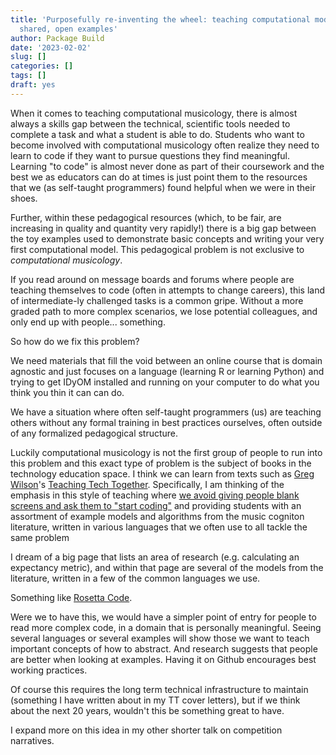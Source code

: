 ```yaml
---
title: 'Purposefully re-inventing the wheel: teaching computational models through
  shared, open examples'
author: Package Build
date: '2023-02-02'
slug: []
categories: []
tags: []
draft: yes
---
```


When it comes to teaching computational musicology, there is almost always a skills gap between the technical, scientific tools needed to complete a task and what a student is able to do.
Students who want to become involved with computational musicology often realize they need to learn to code if they want to pursue questions they find meaningful.
Learning "to code" is almost never done as part of their coursework and the best we as educators can do at times is just point them to the resources that we (as self-taught programmers) found helpful when we were in their shoes.

Further, within these pedagogical resources (which, to be fair, are increasing in quality and quantity very rapidly!) there is a big gap between the toy examples used to demonstrate basic concepts and writing your very first computational model. 
This pedagogical problem is not exclusive to _computational musicology_.

If you read around on message boards and forums where people are teaching themselves to code (often in attempts to change careers), this land of intermediate-ly challenged tasks is a common gripe. 
Without a more graded path to more complex scenarios, we lose potential colleagues, and only end up with people... something. 

So how do we fix this problem?

We need materials that fill the void between an online course that is domain agnostic and just focuses on a language (learning R or learning Python) and trying to get IDyOM installed and running on your computer to do what you think you thin it can can do. 

We have a situation where often self-taught programmers (us) are teaching others without any formal training in best practices ourselves, often outside of any formalized pedagogical structure.

Luckily computational musicology is not the first group of people to run into this problem and this exact type of problem is the subject of books in the technology education space.
I think we can learn from texts such as [Greg Wilson]()'s [Teaching Tech Together]().
Specifically, I am thinking of the emphasis in this style of teaching where [we avoid giving people blank screens and ask them to "start coding"]() and providing students with an assortment of example models and algorithms from the music cogniton literature, written in various languages that we often use to all tackle the same problem

I dream of a big page that lists an area of research (e.g. calculating an expectancy metric), and within that page are several of the models from the literature, written in a few of the common languages we use.

Something like [Rosetta Code](https://rosettacode.org/wiki/Rosetta_Code). 

Were we to have this, we would have a simpler point of entry for people to read more complex code, in a domain that is personally meaningful.
Seeing several languages or several examples will show those we want to teach important concepts of how to abstract.
And research suggests that people are better when looking at examples. 
Having it on Github encourages best working practices.

Of course this requires the long term technical infrastructure to maintain (something I have written about in my TT cover letters), but if we think about the next 20 years, wouldn't this be something great to have.

I expand more on this idea in my other shorter talk on competition narratives. 
